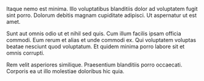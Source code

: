 Itaque nemo est minima. Illo voluptatibus blanditiis dolor ad voluptatem fugit sint porro. Dolorum debitis magnam cupiditate adipisci. Ut aspernatur ut est amet.
 Sunt aut omnis odio ut et nihil sed quis. Cum illum facilis ipsam officia commodi. Eum rerum et alias et unde commodi ex. Qui voluptatem voluptas beatae nesciunt quod voluptatum. Et quidem minima porro labore sit et omnis corrupti.
 Rem velit asperiores similique. Praesentium blanditiis porro occaecati. Corporis ea ut illo molestiae doloribus hic quia.